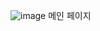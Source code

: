 ![image](https://github.com/dpcdrypak/SERVLET_20210985/assets/112855199/81d94499-f0bb-4d3e-897e-dc14adb9303a)
메인 페이지 
